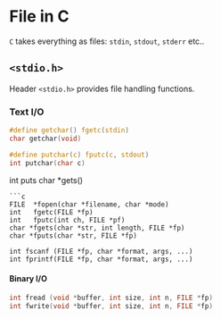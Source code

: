 # File in C

`C` takes everything as files: `stdin`, `stdout`, `stderr` etc..

## `<stdio.h>`

Header `<stdio.h>` provides file handling functions.

### Text I/O

<!-- Function | Description -->
```c
#define getchar() fgetc(stdin)
char getchar(void)
```


```c
#define putchar(c) fputc(c, stdout)
int putchar(char c)
```
int puts
char *gets()
```
```c
FILE  *fopen(char *filename, char *mode)
int   fgetc(FILE *fp)
int   fputc(int ch, FILE *pf)
char *fgets(char *str, int length, FILE *fp)
char *fputs(char *str, FILE *fp)

int fscanf (FILE *fp, char *format, args, ...)
int fprintf(FILE *fp, char *format, args, ...)
```
#### Binary I/O

```c
int fread (void *buffer, int size, int n, FILE *fp)
int fwrite(void *buffer, int size, int n, FILE *fp)
```
